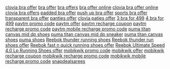 <a href="https://www.askforoffer.com/product/get-4-bra-only-at-rs-499clovia-bra-offer/">clovia bra offer</a>
<a href="https://www.askforoffer.com/product/get-4-bra-only-at-rs-499clovia-bra-offer/">bra offer</a>
<a href="https://www.askforoffer.com/product/get-4-bra-only-at-rs-499clovia-bra-offer/">bra offers</a>
<a href="https://www.askforoffer.com/product/get-4-bra-only-at-rs-499clovia-bra-offer/">bra offer online</a>
<a href="https://www.askforoffer.com/product/get-4-bra-only-at-rs-499clovia-bra-offer/">clovia bra offer online</a>
<a href="https://www.askforoffer.com/product/get-4-bra-only-at-rs-499clovia-bra-offer/">clovia bra offers</a>
<a href="https://www.askforoffer.com/product/get-4-bra-only-at-rs-499clovia-bra-offer/">padded bra offer</a>
<a href="https://www.askforoffer.com/product/get-4-bra-only-at-rs-499clovia-bra-offer/">push up bra offer</a>
<a href="https://www.askforoffer.com/product/get-4-bra-only-at-rs-499clovia-bra-offer/">sports bra offer</a>
<a href="https://www.askforoffer.com/product/get-4-bra-only-at-rs-499clovia-bra-offer/">transparent bra offer</a>
<a href="https://www.askforoffer.com/product/get-4-bra-only-at-rs-499clovia-bra-offer/">panties offer</a>
<a href="https://www.askforoffer.com/product/get-4-bra-only-at-rs-499clovia-bra-offer/">clovia paties offer</a>
<a href="https://www.askforoffer.com/product/get-4-bra-only-at-rs-499clovia-bra-offer/">3 bra for 499</a>
<a href="https://www.askforoffer.com/product/get-4-bra-only-at-rs-499clovia-bra-offer/">4 bra for 499</a>
<a href="https://www.askforoffer.com/paytm-coupon-code-and-promo-code/">paytm promo code</a>
<a href="https://www.askforoffer.com/paytm-coupon-code-and-promo-code/">paytm offer</a>
<a href="https://www.askforoffer.com/paytm-coupon-code-and-promo-code/">paytm recharge coupon</a>
<a href="https://www.askforoffer.com/paytm-coupon-code-and-promo-code/">paytm recharge promo code</a>
<a href="https://www.askforoffer.com/paytm-coupon-code-and-promo-code/">paytm mobile recharge promo code</a>
<a href="https://www.askforoffer.com/product/puma-titan-canvas-mid-dp-shoes-at-flat-50-off-flipkart-offer/">puma titan canvas mid dp shoes</a>
<a href="https://www.askforoffer.com/product/puma-titan-canvas-mid-dp-shoes-at-flat-50-off-flipkart-offer/">puma titan canvas mid dp sneaker</a>
<a href="https://www.askforoffer.com/product/puma-titan-canvas-mid-dp-shoes-at-flat-50-off-flipkart-offer/">puma titan canvas shoes</a>
<a href="https://www.askforoffer.com/product/puma-titan-canvas-mid-dp-shoes-at-flat-50-off-flipkart-offer/">puma shoes</a>
<a href="https://www.askforoffer.com/product/reebok-thunder-run-running-shoes-rs-1800-41-off-best-offer-online/">Reebok thunder running shoes</a>
<a href="https://www.askforoffer.com/product/reebok-thunder-run-running-shoes-rs-1800-41-off-best-offer-online/">Reebok thunder run shoes offer</a>
<a href="https://www.askforoffer.com/product/reebok-fast-n-quick-running-shoes-at-rs-2110/">Reebok fast n quick running shoes offer</a>
<a href="https://www.askforoffer.com/product/reebok-ultimate-speed-4-0-lp-running-shoes-only-1294/">Reebok Ultimate Speed 4.0 Lp Running Shoes offer</a>
<a href="https://www.askforoffer.com/mobikwik-coupon-code-promo-code/">mobikwik promo code</a>
<a href="https://www.askforoffer.com/mobikwik-coupon-code-promo-code/">mobikwik offer</a>
<a href="https://www.askforoffer.com/mobikwik-coupon-code-promo-code/">mobikwik recharge coupon</a>
<a href="https://www.askforoffer.com/mobikwik-coupon-code-promo-code/">mobikwik recharge promo code</a>
<a href="https://www.askforoffer.com/mobikwik-coupon-code-promo-code/">mobikwik mobile recharge promo code</a>
<a href="https://www.askforoffer.com/product/snapdeal-sarees-offer-pure-cotton-saree-90-off/">snapdealsarees</a>

